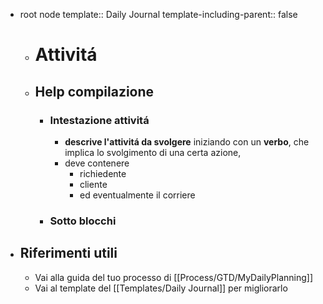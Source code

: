 - root node
  template:: Daily Journal
  template-including-parent:: false
	- # Attivitá
	- ## Help compilazione
		- ### Intestazione attivitá
			- **descrive l'attivitá da svolgere** iniziando con un **verbo**, che implica lo svolgimento di una certa azione,
			- deve contenere
				- richiedente
				- cliente
				- ed eventualmente il corriere
		- ### Sotto blocchi
- ## Riferimenti utili
	- Vai alla guida del tuo processo di [[Process/GTD/MyDailyPlanning]]
	- Vai al template del [[Templates/Daily Journal]] per migliorarlo